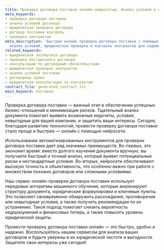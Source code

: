 ```yaml
---
title: Проверка договора поставки онлайн нейросетью. Анализ условий и консультаця
meta_keywords:
- проверка договора поставки
- анализ условий договора
- юридическая проверка договора
- договор поставки контроль
- проверка контрактов
meta_description: 'Быстрая онлайн проверка договора поставки с помощью нейросети:
  анализ условий, юридическая проверка и контроль контрактов для надежных сделок.'
related_keywords:
- юридическая экспертиза договора
- проверка поставочного договора
- консультации по договорным обязательствам
- юридическая проверка контрактов
- анализ условий поставки
- договорное право
- юридическая консультация по контрактам
contract_file: generated_contract.txt
main_keyword: поставки
---
```


Проверка договора поставки — важный этап в обеспечении успешных бизнес-отношений и минимизации рисков. Тщательный анализ документа помогает выявить возможные недочеты, условия, невыгодные для вашей компании, и защитить ваши интересы. Сегодня, благодаря развитию технологий, провести проверку договора поставки стало проще и быстрее — онлайн с помощью нейросети.

Использование автоматизированных инструментов для проверки договора поставки дает ряд значимых преимуществ. Во-первых, это экономит время: вместо долгого изучения документа вручную, вы получаете быстрый и точный анализ, который выявит потенциальные риски и нестандартные условия. Во-вторых, нейросети обеспечивают высокую точность и объективность, что особенно важно при работе с множеством похожих договоров или сложными условиями.

Наш сервис онлайн-проверки договора поставки использует передовые алгоритмы машинного обучения, которые анализируют структуру документа, юридические формулировки и ключевые пункты. Это позволяет своевременно обнаружить расхождения, противоречия или невыгодные условия, а также получить рекомендации по их устранению. Такой подход помогает снизить вероятность недоразумений и финансовых потерь, а также повысить уровень юридической защиты.

Провести проверку договора поставки онлайн — это быстро, удобно и надежно. Воспользуйтесь нашим сервисом для анализа ваших договоров и будьте уверены в их юридической чистоте и выгодности. Защитите свои интересы уже сегодня!